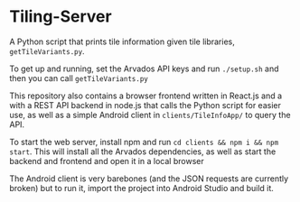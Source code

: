 # Tiling-Server  
A Python script that prints tile information given tile libraries, `getTileVariants.py`.


To get up and running, set the Arvados API keys and run `./setup.sh` and then you can call `getTileVariants.py`

This repository also contains a browser frontend written in React.js and a with a REST API backend in node.js that calls the Python script for easier use, as well as a simple Android client in `clients/TileInfoApp/` to query the API.

To start the web server, install npm and run `cd clients && npm i && npm start`. This will install all the Arvados dependencies, as well as start the backend and frontend and open it in a local browser

The Android client is very barebones (and the JSON requests are currently broken) but to run it, import the project into Android Studio and build it.
